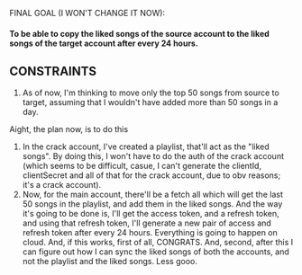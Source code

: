 FINAL GOAL (I WON'T CHANGE IT NOW): 

#### To be able to copy the liked songs of the source account to the liked songs of the target account after every 24 hours.

## CONSTRAINTS 
1. As of now, I'm thinking to move only the top 50 songs from source to target, assuming that I wouldn't have added more than 50 songs in a day.


Aight, the plan now, is to do this 
1. In the crack account, I've created a playlist, that'll act as the "liked songs". By doing this, I won't have to do the auth of the crack account (which seems to be difficult, casue, I can't generate the clientId, clientSecret and all of that for the crack account, due to obv reasons; it's a crack account). 
2. Now, for the main account, there'll be a fetch all which will get the last 50 songs in the playlist, and add them in the liked songs. And the way it's going to be done is, I'll get the access token, and a refresh token, and using that refresh token, I'll generate a new pair of access and refresh token after every 24 hours. Everything is going to happen on cloud. And, if this works, first of all, CONGRATS. And, second, after this I can figure out how I can sync the liked songs of both the accounts, and not the playlist and the liked songs.
Less gooo. 